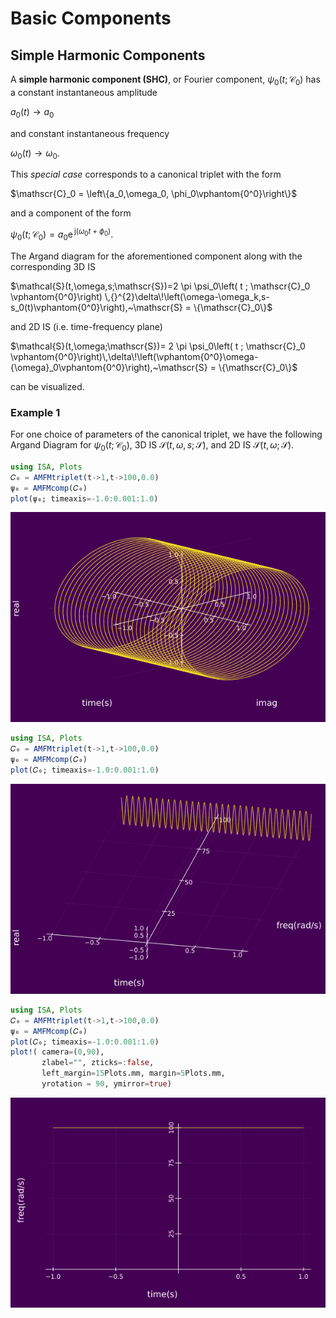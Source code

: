 # Basic Components

## Simple Harmonic Components

A **simple harmonic component (SHC)**, or Fourier component, $\psi_0(t;\mathscr{C}_0)$ has a constant instantaneous amplitude

$a_0(t)\rightarrow a_0$

and constant instantaneous frequency

$\omega_0(t)\rightarrow \omega_0.$

This *special case* corresponds to a canonical triplet with the form

$\mathscr{C}_0 = \left\{a_0,\omega_0, \phi_0\vphantom{0^0}\right\}$

and a component of the form

$\psi_0(t;\mathscr{C}_0) = a_0 \mathrm{e}^{\,\mathrm{j}(\omega_0 t +\phi_0)}.$


The Argand diagram for the aforementioned component along with the corresponding 3D IS

$\mathcal{S}(t,\omega,s;\mathscr{S})=2 \pi  \psi_0\left( t ; \mathscr{C}_0 \vphantom{0^0}\right) \,{}^{2}\delta\!\left(\omega-\omega_k,s-s_0(t)\vphantom{0^0}\right),~\mathscr{S} = \{\mathscr{C}_0\}$

and 2D IS (i.e. time-frequency plane)

$\mathcal{S}(t,\omega;\mathscr{S})=  2 \pi  \psi_0\left( t ; \mathscr{C}_0 \vphantom{0^0}\right)\,\delta\!\left(\vphantom{0^0}\omega-{\omega}_0\vphantom{0^0}\right),~\mathscr{S} = \{\mathscr{C}_0\}$

can be visualized.  

### Example 1
For one choice of parameters of the canonical triplet, we have the following Argand Diagram for $\psi_0(t;\mathscr{C}_0)$, 3D IS $\mathcal{S}(t,\omega,s;\mathscr{S})$, and 2D IS $\mathcal{S}(t,\omega;\mathscr{S})$.
```julia
using ISA, Plots
𝐶₀ = AMFMtriplet(t->1,t->100,0.0)
ψ₀ = AMFMcomp(𝐶₀)
plot(ψ₀; timeaxis=-1.0:0.001:1.0)
```
![](https://raw.githubusercontent.com/NMSU-ISA/ISA/master/docs/src/assets/IS_exSHC1.png)



```julia
using ISA, Plots
𝐶₀ = AMFMtriplet(t->1,t->100,0.0)
ψ₀ = AMFMcomp(𝐶₀)
plot(𝐶₀; timeaxis=-1.0:0.001:1.0)
```
![](https://raw.githubusercontent.com/NMSU-ISA/ISA/master/docs/src/assets/IS_exSHC2.png)

```julia
using ISA, Plots
𝐶₀ = AMFMtriplet(t->1,t->100,0.0)
ψ₀ = AMFMcomp(𝐶₀)
plot(𝐶₀; timeaxis=-1.0:0.001:1.0)
plot!( camera=(0,90),
       zlabel="", zticks=:false,
       left_margin=15Plots.mm, margin=5Plots.mm,
       yrotation = 90, ymirror=true)
```
![](https://raw.githubusercontent.com/NMSU-ISA/ISA/master/docs/src/assets/IS_exSHC3.png)
